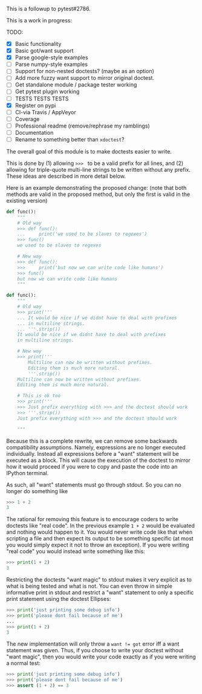 This is a followup to pytest#2786.

This is a work in progress:

TODO:

- [x] Basic functionality
- [x] Basic got/want support
- [x] Parse google-style examples
- [ ] Parse numpy-style examples
- [ ] Support for non-nested doctests? (maybe as an option)
- [ ] Add more fuzzy want support to mirror original doctest.
- [ ] Get standalone module / package tester working
- [ ] Get pytest plugin working
- [ ] TESTS TESTS TESTS
- [x] Register on pypi
- [ ] CI-via Travis / AppVeyor
- [ ] Coverage
- [ ] Professional readme (remove/rephrase my ramblings)
- [ ] Documentation
- [ ] Rename to something better than `xdoctest`?

The overall goal of this module is to make doctests easier to write.

This is done by (1) allowing `>>> ` to be a valid prefix for all lines, and
(2) allowing for triple-quote multi-line strings to be written without any
prefix. These ideas are described in more detail below.


Here is an example demonstrating the proposed change: (note that both methods
are valid in the proposed method, but only the first is valid in the existing
version)
```python
def func():
    """
    # Old way
    >>> def func():
    ...     print('we used to be slaves to regexes')
    >>> func()
    we used to be slaves to regexes

    # New way
    >>> def func():
    >>>     print('but now we can write code like humans')
    >>> func()
    but now we can write code like humans
    """
```


```python
def func():
    """
    # Old way
    >>> print('''
    ... It would be nice if we didnt have to deal with prefixes
    ... in multiline strings.
    ... '''.strip())
    It would be nice if we didnt have to deal with prefixes
    in multiline strings.

    # New way
    >>> print('''
        Multiline can now be written without prefixes.
        Editing them is much more natural.
        '''.strip())
    Multiline can now be written without prefixes.
    Editing them is much more natural.

    # This is ok too
    >>> print('''
    >>> Just prefix everything with >>> and the doctest should work
    >>> '''.strip())
    Just prefix everything with >>> and the doctest should work

    """
```


Because this is a complete rewrite, we can remove some backwards compatibility
assumptions. Namely, expressions are no longer executed individually. Instead
all expressions before a "want" statement will be executed as a block. This
will cause the execution of the doctest to mirror how it would proceed if you
were to copy and paste the code into an IPython terminal.

As such, all "want" statements must go through stdout. So you can no longer 
do something like

```python
>>> 1 + 2
3
```

The rational for removing this feature is to encourage coders to write doctests
like "real code". In the previous example `1 + 2`  would be evaluated and
nothing would happen to it. You would never write code like that when scripting
a file and then expect its output to be something specific (at most you would
simply expect it not to throw an exception). If you were writing "real code"
you would instead write something like this:

```python
>>> print(1 + 2)
3
```

Restricting the doctests "want magic" to stdout makes it very explicit as to
what is being tested and what is not. You can even throw in simple informative
print in stdout and restrict a "want" statement to only a specific print
statement using the doctest Ellipses:

```python
>>> print('just printing some debug info')
>>> print('please dont fail because of me')
...
>>> print(1 + 2)
3
```


The new implementation will only throw a `want != got` error iff a want
statement was given. Thus, if you choose to write your doctest without "want
magic", then you would write your code exactly as if you were writing a normal
test:

```python
>>> print('just printing some debug info')
>>> print('please dont fail because of me')
>>> assert (1 + 2) == 3
```
